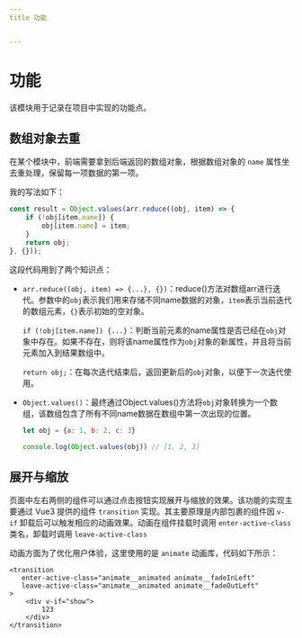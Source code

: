 ```yaml
---
title 功能


---
```


# 功能

该模块用于记录在项目中实现的功能点。

## 数组对象去重

在某个模块中，前端需要拿到后端返回的数组对象，根据数组对象的 `name` 属性坐去重处理，保留每一项数据的第一项。

我的写法如下：

```js
const result = Object.values(arr.reduce((obj, item) => {
    if (!obj[item.name]) {
        obj[item.name] = item;
    }
    return obj;
}, {}));
```

这段代码用到了两个知识点：

- `arr.reduce((obj, item) => {...}, {})`：reduce()方法对数组arr进行迭代。参数中的`obj`表示我们用来存储不同name数据的对象，`item`表示当前迭代的数组元素，`{}`表示初始的空对象。

  `if (!obj[item.name]) {...}`：判断当前元素的name属性是否已经在`obj`对象中存在。如果不存在，则将该name属性作为`obj`对象的新属性，并且将当前元素加入到结果数组中。

  `return obj;`：在每次迭代结束后，返回更新后的`obj`对象，以便下一次迭代使用。

- `Object.values()`：最终通过Object.values()方法将`obj`对象转换为一个数组，该数组包含了所有不同name数据在数组中第一次出现的位置。

  ```js
  let obj = {a: 1, b: 2, c: 3}
  
  console.log(Object.values(obj)) // [1, 2, 3]
  ```

## 展开与缩放

页面中左右两侧的组件可以通过点击按钮实现展开与缩放的效果。该功能的实现主要通过 Vue3 提供的组件 `transition` 实现。其主要原理是内部包裹的组件因 `v-if` 卸载后可以触发相应的动画效果。动画在组件挂载时调用 `enter-active-class` 类名，卸载时调用 `leave-active-class` 

动画方面为了优化用户体验，这里使用的是 `animate` 动画库，代码如下所示：

```vue
<transition
   enter-active-class="animate__animated animate__fadeInLeft"
   leave-active-class="animate__animated animate__fadeOutLeft"
>
	<div v-if="show">
        123
    </div>
</transition>
```

